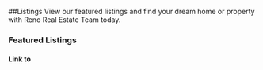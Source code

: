 
##Listings
View our featured listings and find your dream home or property with Reno Real Estate Team today.
### Featured Listings
#### Link to